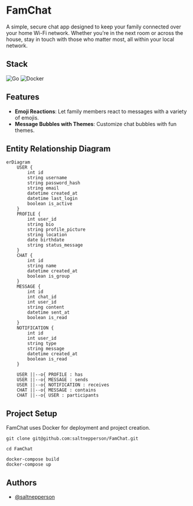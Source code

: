 # FamChat
A simple, secure chat app designed to keep your family connected over your home Wi-Fi network. Whether you're in the next room or across the house, stay in touch with those who matter most, all within your local network.

## Stack
![Go](https://img.shields.io/badge/go-%2300ADD8.svg?style=for-the-badge&logo=go&logoColor=white) ![Docker](https://img.shields.io/badge/docker-%230db7ed.svg?style=for-the-badge&logo=docker&logoColor=white) 

## Features
- **Emoji Reactions**: Let family members react to messages with a variety of emojis.
- **Message Bubbles with Themes**: Customize chat bubbles with fun themes.

## Entity Relationship Diagram
```mermaid
erDiagram
    USER {
        int id
        string username
        string password_hash
        string email
        datetime created_at
        datetime last_login
        boolean is_active
    }
    PROFILE {
        int user_id
        string bio
        string profile_picture
        string location
        date birthdate
        string status_message
    }
    CHAT {
        int id
        string name
        datetime created_at
        boolean is_group
    }
    MESSAGE {
        int id
        int chat_id
        int user_id
        string content
        datetime sent_at
        boolean is_read
    }
    NOTIFICATION {
        int id
        int user_id
        string type
        string message
        datetime created_at
        boolean is_read
    }
    
    USER ||--o{ PROFILE : has
    USER ||--o{ MESSAGE : sends
    USER ||--o{ NOTIFICATION : receives
    CHAT ||--o{ MESSAGE : contains
    CHAT ||--o{ USER : participants
```

## Project Setup
FamChat uses Docker for deployment and project creation.

```
git clone git@github.com:saltnepperson/FamChat.git

cd FamChat

docker-compose build
docker-compose up
```

## Authors
- [@saltnepperson](https://www.github.com/saltnepperson)
